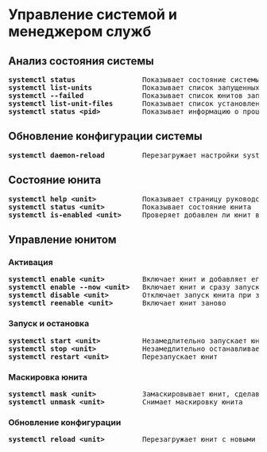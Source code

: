 # Управление системой и менеджером служб
## Анализ состояния системы
<pre>
<b>systemctl status</b>                Показывает состояние системы
<b>systemctl list-units</b>            Показывает список запущенных юнитов
<b>systemctl --failed</b>              Показывает список юнитов запустить которые не удалось
<b>systemctl list-unit-files</b>       Показывает список установленных файлов юнитов
<b>systemctl status &lt;pid&gt;</b>          Показывает информацию о процессе по его PID
</pre>
## Обновление конфигурации системы
<pre>
<b>systemctl daemon-reload</b>         Перезагружает настройки systemd
</pre>
## Состояние юнита
<pre>
<b>systemctl help &lt;unit&gt;</b>           Показывает страницу руководства юнита
<b>systemctl status &lt;unit&gt;</b>         Показывает состояние юнита
<b>systemctl is-enabled &lt;unit&gt;</b>     Проверяет добавлен ли юнит в автозапуск
</pre>
## Управление юнитом
### Активация
<pre>
<b>systemctl enable &lt;unit&gt;</b>         Включает юнит и добавляет его в автозапуск
<b>systemctl enable --now &lt;unit&gt;</b>   Включает юнит и сразу запускает его
<b>systemctl disable &lt;unit&gt;</b>        Отключает запуск юнита при загрузке системы
<b>systemctl reenable &lt;unit&gt;</b>       Включает юнит заново
</pre>
### Запуск и остановка
<pre>
<b>systemctl start &lt;unit&gt;</b>          Незамедлительно запускает юнит
<b>systemctl stop &lt;unit&gt;</b>           Незамедлительно останавливает юнит
<b>systemctl restart &lt;unit&gt;</b>        Перезапускает юнит
</pre>
### Маскировка юнита
<pre>
<b>systemctl mask &lt;unit&gt;</b>           Замаскировывает юнит, сделав невозможным его запуск
<b>systemctl unmask &lt;unit&gt;</b>         Снимает маскировку юнита
</pre>
### Обновление конфигурации
<pre>
<b>systemctl reload &lt;unit&gt;</b>         Перезагружает юнит с новыми настройками
</pre>
